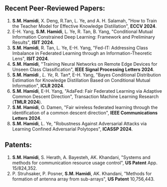 ## Recent Peer-Reviewed Papers:
1. **S.M. Hamidi**, X. Deng, R.Tan, L. Ye, and A. H. Salamah, "How to Train the Teacher Model for Effective Knowledge Distillation", **ECCV 2024**.
2. E-H. Yang, **S.M. Hamidi**, L. Ye, R. Tan, B. Yang, "Conditional Mutual Information Constrained Deep Learning: Framework and Preliminary Results", **ISIT 2024**.
3. **S.M. Hamidi**, R. Tan, L. Ye, E-H. Yang, "Fed-IT: Addressing Class Imbalance in Federated Learning through an Information-Theoretic Lens", **ISIT 2024**.
4. **S.M. Hamidi**, "Training Neural Networks on Remote Edge Devices for Unseen Class Classification", **IEEE Signal Processing Letters 2024**.
5. **S.M. Hamidi** *, L. Ye*, R. Tan*, E-H. Yang, "Bayes Conditional Distribution Estimation for Knowledge Distillation Based on Conditional Mutual Information", **ICLR 2024**.
6. **S.M. Hamidi**, E-H. Yang, "AdaFed: Fair Federated Learning via Adaptive Common Descent Direction", Transaction Machine Learning Research (**TMLR 2024**).
7. **S.M. Hamidi**, O. Damen, "Fair wireless federated learning through the identification of a common descent direction",  **IEEE Communications Letters 2024**.
8. **S.M. Hamidi**, L. Ye, "Robustness Against Adversarial Attacks via Learning Confined Adversarial Polytopes", **ICASSP 2024**.
## Patents:
1. **S.M. Hamidi**, S. Herath, A. Bayesteh, AK. Khandani, "Systems and methods for communication resource usage control", **US Patent** App. 15/824,352.
2. P. Struhsaker, P. Posner, **S.M. Hamidi**, AK. Khandani, "Methods for formation of antenna array from sub-arrays", **US Patent** 10,756,443. 
